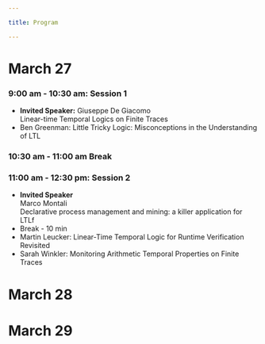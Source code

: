 ```yaml
---

title: Program

---
```


<h1>March 27</h1>


<h3>9:00 am - 10:30 am: Session 1  </h3>
<ul role="list">
    <li> <b>Invited Speaker:</b> Giuseppe De Giacomo <br>
    	 Linear-time Temporal Logics on Finite Traces</li>
    <li>Ben Greenman: Little Tricky Logic: Misconceptions in the Understanding of LTL </li>

</ul>

<h3>10:30 am - 11:00 am   Break</h3>

<h3>11:00 am - 12:30 pm:  Session 2</h3>
<ul role="list">
    <li> <b>Invited Speaker</b><br> 
        Marco Montali<br>  Declarative process management and mining: a killer application for LTLf</li>
    <li>Break - 10 min</li>
    <li>Martin Leucker: Linear-Time Temporal Logic for Runtime Verification Revisited</li>
    <li>Sarah Winkler: Monitoring Arithmetic Temporal Properties on Finite Traces</li>
</ul>


<h1>March 28</h1>

<h1>March 29</h1>